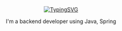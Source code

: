 <div align="center">
  <a href="https://github.com/gyu0918">
    <img src="https://readme-typing-svg.demolab.com?font=Fira+Code&pause=2000&color=1F7EBB&center=true&width=435&lines=Welcome+to+gyu+Github" alt="TypingSVG" />
  </a>
  <p>I'm a backend developer using Java, Spring</p>
</div>
